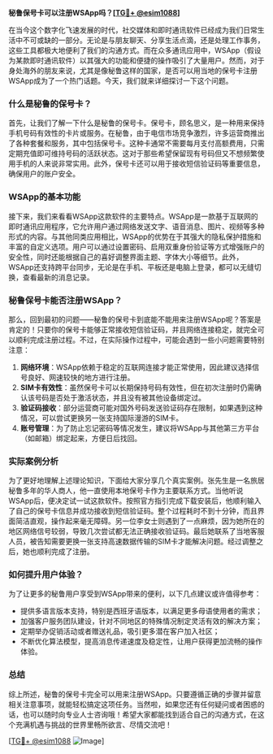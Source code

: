 **秘鲁保号卡可以注册WSApp吗？[[TG💪+ @esim1088](https://t.me/s/esim1088)]**

在当今这个数字化飞速发展的时代，社交媒体和即时通讯软件已经成为我们日常生活中不可或缺的一部分。无论是与朋友聊天、分享生活点滴，还是处理工作事务，这些工具都极大地便利了我们的沟通方式。而在众多通讯应用中，WSApp（假设为某款即时通讯软件）以其强大的功能和便捷的操作吸引了大量用户。然而，对于身处海外的朋友来说，尤其是像秘鲁这样的国家，是否可以用当地的保号卡注册WSApp成为了一个热门话题。今天，我们就来详细探讨一下这个问题。

### 什么是秘鲁的保号卡？

首先，让我们了解一下什么是秘鲁的保号卡。保号卡，顾名思义，是一种用来保持手机号码有效性的卡片或服务。在秘鲁，由于电信市场竞争激烈，许多运营商推出了各种套餐和服务，其中包括保号卡。这种卡通常不需要每月支付高额费用，只需定期充值即可维持号码的活跃状态。这对于那些希望保留现有号码但又不想频繁使用手机的人来说非常实用。此外，保号卡还可以用于接收短信验证码等重要信息，确保用户的账户安全。

### WSApp的基本功能

接下来，我们来看看WSApp这款软件的主要特点。WSApp是一款基于互联网的即时通讯应用程序，它允许用户通过网络发送文字、语音消息、图片、视频等多种形式的内容。与其他同类应用相比，WSApp的优势在于其强大的隐私保护措施和丰富的自定义选项。用户可以通过设置密码、启用双重身份验证等方式增强账户的安全性，同时还能根据自己的喜好调整界面主题、字体大小等细节。此外，WSApp还支持跨平台同步，无论是在手机、平板还是电脑上登录，都可以无缝切换，查看最新的消息记录。

### 秘鲁保号卡能否注册WSApp？

那么，回到最初的问题——秘鲁的保号卡到底能不能用来注册WSApp呢？答案是肯定的！只要你的保号卡能够正常接收短信验证码，并且网络连接稳定，就完全可以顺利完成注册过程。不过，在实际操作过程中，可能会遇到一些小问题需要特别注意：

1. **网络环境**：WSApp依赖于稳定的互联网连接才能正常使用，因此建议选择信号良好、网速较快的地方进行注册。
2. **SIM卡有效性**：虽然保号卡可以长期保持号码有效性，但在初次注册时仍需确认该号码是否处于激活状态，并且没有被其他设备绑定过。
3. **验证码接收**：部分运营商可能对国外号码发送验证码存在限制，如果遇到这种情况，可以尝试更换另一张支持国际漫游的SIM卡。
4. **账号管理**：为了防止忘记密码等情况发生，建议将WSApp与其他第三方平台（如邮箱）绑定起来，方便日后找回。

### 实际案例分析

为了更好地理解上述理论知识，下面给大家分享几个真实案例。张先生是一名旅居秘鲁多年的华人商人，他一直使用本地保号卡作为主要联系方式。当他听说WSApp后，便决定试一试这款软件。按照官方指引完成下载安装后，他顺利输入了自己的保号卡信息并成功接收到短信验证码。整个过程耗时不到十分钟，而且界面简洁直观，操作起来毫无障碍。另一位李女士则遇到了一点麻烦，因为她所在的地区网络信号较弱，导致几次尝试都无法正确接收验证码。最后她联系了当地客服人员，被告知需要更换一张支持高速数据传输的SIM卡才能解决问题。经过调整之后，她也顺利完成了注册。

### 如何提升用户体验？

为了让更多的秘鲁用户享受到WSApp带来的便利，以下几点建议或许值得参考：

- 提供多语言版本支持，特别是西班牙语版本，以满足更多母语使用者的需求；
- 加强客户服务团队建设，针对不同地区的特殊情况制定灵活有效的解决方案；
- 定期举办促销活动或者赠送礼品，吸引更多潜在客户加入社区；
- 不断优化算法模型，提高消息传递速度及稳定性，让用户获得更加流畅的操作体验。

### 总结

综上所述，秘鲁的保号卡完全可以用来注册WSApp。只要遵循正确的步骤并留意相关注意事项，就能轻松搞定这项任务。当然啦，如果您还有任何疑问或者困惑的话，也可以随时向专业人士咨询哦！希望大家都能找到适合自己的沟通方式，在这个充满机遇与挑战的世界里畅所欲言、尽情交流吧！

[[TG💪+ @esim1088](https://t.me/s/esim1088) ![Image](https://i.postimg.cc/4NQfJmqS/Snipaste-2025-05-13-00-14-12.png)]
